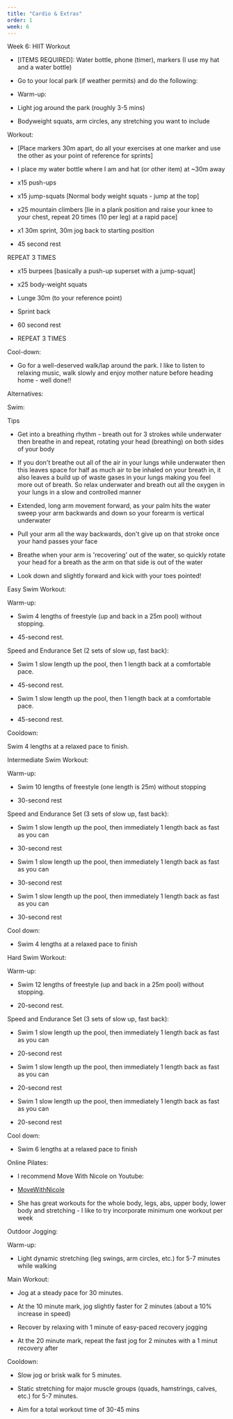 ```yaml
---
title: "Cardio & Extras"
order: 1
week: 6
---
```


Week 6: HIIT Workout

- [ITEMS REQUIRED]: Water bottle, phone (timer), markers (I use my hat and a water bottle)

- Go to your local park (if weather permits) and do the following:

- Warm-up:

- Light jog around the park (roughly 3-5 mins)

- Bodyweight squats, arm circles, any stretching you want to include

Workout:

- [Place markers 30m apart, do all your exercises at one marker and use the other as your point of reference for sprints]

- I place my water bottle where I am and hat (or other item) at ~30m away

- x15 push-ups

- x15 jump-squats [Normal body weight squats - jump at the top]

- x25 mountain climbers [lie in a plank position and raise your knee to your chest, repeat 20 times (10 per leg) at a rapid pace]

- x1 30m sprint, 30m jog back to starting position

- 45 second rest

REPEAT 3 TIMES

- x15 burpees [basically a push-up superset with a jump-squat]

- x25 body-weight squats

- Lunge 30m (to your reference point)

- Sprint back

- 60 second rest

- REPEAT 3 TIMES

Cool-down:

- Go for a well-deserved walk/lap around the park. I like to listen to relaxing music, walk slowly and enjoy mother nature before heading home - well done!!


Alternatives:

Swim:

Tips

- Get into a breathing rhythm - breath out for 3 strokes while underwater then breathe in and repeat, rotating your head (breathing) on both sides of your body

- If you don't breathe out all of the air in your lungs while underwater then this leaves space for half as much air to be inhaled on your breath in, it also leaves a build up of waste gases in your lungs making you feel more out of breath. So relax underwater and breath out all the oxygen in your lungs in a slow and controlled manner 
  
- Extended, long arm movement forward, as your palm hits the water sweep your arm backwards and down so your forearm is vertical underwater

- Pull your arm all the way backwards, don't give up on that stroke once your hand passes your face

- Breathe when your arm is 'recovering' out of the water, so quickly rotate your head for a breath as the arm on that side is out of the water

- Look down and slightly forward and kick with your toes pointed! 

Easy Swim Workout:

Warm-up:

- Swim 4 lengths of freestyle (up and back in a 25m pool) without stopping.

- 45-second rest.
  
Speed and Endurance Set (2 sets of slow up, fast back):

- Swim 1 slow length up the pool, then 1 length back at a comfortable pace.
  
- 45-second rest.
  
- Swim 1 slow length up the pool, then 1 length back at a comfortable pace.
  
- 45-second rest.

Cooldown:

Swim 4 lengths at a relaxed pace to finish.

Intermediate Swim Workout:

Warm-up:

- Swim 10 lengths of freestyle (one length is 25m) without stopping

- 30-second rest
  
Speed and Endurance Set (3 sets of slow up, fast back):

- Swim 1 slow length up the pool, then immediately 1 length back as fast as you can

- 30-second rest

- Swim 1 slow length up the pool, then immediately 1 length back as fast as you can
  
- 30-second rest

- Swim 1 slow length up the pool, then immediately 1 length back as fast as you can
  
- 30-second rest

Cool down:

- Swim 4 lengths at a relaxed pace to finish

Hard Swim Workout:

Warm-up:

- Swim 12 lengths of freestyle (up and back in a 25m pool) without stopping.
  
- 20-second rest.
  
Speed and Endurance Set (3 sets of slow up, fast back):

- Swim 1 slow length up the pool, then immediately 1 length back as fast as you can

- 20-second rest

- Swim 1 slow length up the pool, then immediately 1 length back as fast as you can
  
- 20-second rest

- Swim 1 slow length up the pool, then immediately 1 length back as fast as you can
  
- 20-second rest

Cool down:

- Swim 6 lengths at a relaxed pace to finish


Online Pilates:

- I recommend Move With Nicole on Youtube:

- [MoveWithNicole](https://www.youtube.com/@MoveWithNicole)

- She has great workouts for the whole body, legs, abs, upper body, lower body and stretching - I like to try incorporate minimum one workout per week

Outdoor Jogging:

Warm-up:

- Light dynamic stretching (leg swings, arm circles, etc.) for 5-7 minutes while walking
  
Main Workout:

- Jog at a steady pace for 30 minutes.

- At the 10 minute mark, jog slightly faster for 2 minutes (about a 10% increase in speed)

- Recover by relaxing with 1 minute of easy-paced recovery jogging
  
- At the 20 minute mark, repeat the fast jog for 2 minutes with a 1 minut recovery after
   
Cooldown:

- Slow jog or brisk walk for 5 minutes.
  
- Static stretching for major muscle groups (quads, hamstrings, calves, etc.) for 5-7 minutes.

- Aim for a total workout time of 30-45 mins
